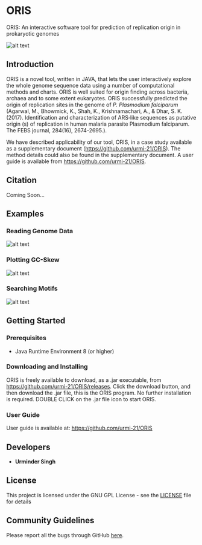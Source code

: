 # ORIS
ORIS: An interactive software tool for prediction of replication origin in prokaryotic genomes

![alt text](https://github.com/urmi-21/ORIS/blob/master/figures/oldoris.png)

## Introduction
ORIS is a novel tool, written in JAVA, that lets the user interactively explore the whole genome sequence data using a number of computational methods and charts. ORIS is well suited for origin finding across bacteria, archaea and to some extent eukaryotes. ORIS successfully predicted the origin of replication sites in the genome of *P. Plasmodium falciparum* (Agarwal, M., Bhowmick, K., Shah, K., Krishnamachari, A., & Dhar, S. K. (2017). Identification and characterization of ARS‐like sequences as putative origin (s) of replication in human malaria parasite Plasmodium falciparum. The FEBS journal, 284(16), 2674-2695.).

We have described applicability of our tool, ORIS, in a case study available as a supplementary document (https://github.com/urmi-21/ORIS). The method details could also be found in the supplementary document. A user guide is available from https://github.com/urmi-21/ORIS.

## Citation
Coming Soon...


## Examples


### Reading Genome Data
![alt text](https://github.com/urmi-21/ORIS/blob/master/figures/open.gif)


### Plotting GC-Skew
![alt text](https://github.com/urmi-21/ORIS/blob/master/figures/GCskew.gif)

### Searching Motifs
![alt text](https://github.com/urmi-21/ORIS/blob/master/figures/DnaASearch.gif)


## Getting Started

### Prerequisites

* Java Runtime Environment 8 (or higher)



### Downloading and Installing

ORIS is freely available to download, as a .jar executable, from https://github.com/urmi-21/ORIS/releases. Click the download button, and then download the .jar file, this is the ORIS program. No further installation is required.
DOUBLE CLICK on the .jar file icon to start ORIS.

### User Guide
User guide is available at: https://github.com/urmi-21/ORIS

## Developers

* **Urminder Singh**



## License

This project is licensed under the GNU GPL License - see the [LICENSE](LICENSE) file for details

## Community Guidelines
Please report all the bugs through GitHub [here](https://github.com/urmi-21/ORIS/issues).
